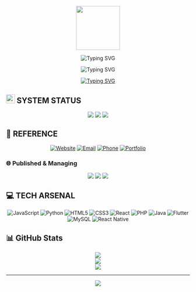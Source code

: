 <div align="center">
  <img src="https://media.giphy.com/media/M9gbBd9nbDrOTu1Mqx/giphy.gif" width="120"/>
  
  ![Typing SVG](https://readme-typing-svg.demolab.com?font=JetBrains+Mono&weight=600&size=30&duration=3000&pause=1000&color=64FFDA&center=true&vCenter=true&repeat=true&width=435&lines=WEB+DEVELOPER;FULL+STACK+DEVELOPER)
</div>

<div align="center">
  <img src="https://readme-typing-svg.demolab.com?font=JetBrains+Mono&duration=4000&pause=1000&color=f00&center=true&vCenter=true&repeat=true&width=435&lines=1100010 01110010 01110101 01101000!" alt="Typing SVG" />
</div>

<div align="center">
  
  [![Typing SVG](https://readme-typing-svg.demolab.com?font=JetBrains+Mono&pause=1000&color=64FFDA&center=true&vCenter=true&repeat=true&width=435&lines=%24+whoami;Oscar+Angelo+Collins+Rivera;%24+location;Fairview%2C+Quezon+City+Philippines;%24+occupation;Web+Developer)](https://git.io/typing-svg)
  
</div>

## <img src="https://media2.giphy.com/media/QssGEmpkyEOhBCb7e1/giphy.gif?cid=ecf05e47a0n3gi1bfqntqmob8g9aid1oyj2wr3ds3mg700bl&rid=giphy.gif" width="24"> SYSTEM STATUS

<div align="center">
  
  ![](https://img.shields.io/badge/Debug_Mode_Since-2022-64FFDA?style=for-the-badge&logo=hackthebox&logoColor=white&labelColor=0D1117)
  ![](https://img.shields.io/badge/Current_Process-Web_Development-64FFDA?style=for-the-badge&logo=javascript&logoColor=white&labelColor=0D1117)
  ![](https://img.shields.io/badge/Next_Target-Software_Development-64FFDA?style=for-the-badge&logo=target&logoColor=white&labelColor=0D1117)
  
</div>

## 📱 REFERENCE

<div align="center">
  
  [![Website](https://img.shields.io/badge/Website-growtogather.net-64FFDA?style=for-the-badge&logo=web&logoColor=white&labelColor=0D1117)](https://growtogather.net)
  [![Email](https://img.shields.io/badge/Email-angelo.collins.rivera@gmail.com-64FFDA?style=for-the-badge&logo=gmail&logoColor=white&labelColor=0D1117)](mailto:angelo.collins.rivera@gmail.com)
  [![Phone](https://img.shields.io/badge/Phone-+63--995--019--6536-64FFDA?style=for-the-badge&logo=phone&logoColor=white&labelColor=0D1117)](tel:+63-995-019-6536)
  [![Portfolio](https://img.shields.io/badge/Portfolio-angelo.growtogather.net-64FFDA?style=for-the-badge&logo=portfolio&logoColor=white&labelColor=0D1117)](https://angelo.growtogather.net)
  
</div>

### 🌐 Published & Managing
<div align="center">
  
  [![](https://img.shields.io/badge/Website-growtogather.net-64FFDA?style=flat-square&logo=web&logoColor=white&labelColor=0D1117)](https://growtogather.net)
  [![](https://img.shields.io/badge/Website-nocollateralloan.org-64FFDA?style=flat-square&logo=web&logoColor=white&labelColor=0D1117)](https://nocollateralloan.org)
  [![](https://img.shields.io/badge/Website-aidconnect.online-64FFDA?style=flat-square&logo=web&logoColor=white&labelColor=0D1117)](https://aidconnect.online)
  
</div>

## 💻 TECH ARSENAL
<div align="center">
  
  ![JavaScript](https://img.shields.io/badge/javascript-0D1117.svg?style=for-the-badge&logo=javascript&logoColor=64FFDA)
  ![Python](https://img.shields.io/badge/python-0D1117?style=for-the-badge&logo=python&logoColor=64FFDA)
  ![HTML5](https://img.shields.io/badge/html5-0D1117.svg?style=for-the-badge&logo=html5&logoColor=64FFDA)
  ![CSS3](https://img.shields.io/badge/css3-0D1117.svg?style=for-the-badge&logo=css3&logoColor=64FFDA)
  ![React](https://img.shields.io/badge/react-0D1117.svg?style=for-the-badge&logo=react&logoColor=64FFDA)
  ![PHP](https://img.shields.io/badge/php-0D1117.svg?style=for-the-badge&logo=php&logoColor=64FFDA)
  ![Java](https://img.shields.io/badge/java-0D1117.svg?style=for-the-badge&logo=java&logoColor=64FFDA)
  ![Flutter](https://img.shields.io/badge/Flutter-0D1117.svg?style=for-the-badge&logo=Flutter&logoColor=64FFDA)
  ![MySQL](https://img.shields.io/badge/mysql-0D1117.svg?style=for-the-badge&logo=mysql&logoColor=64FFDA)
  ![React Native](https://img.shields.io/badge/react_native-0D1117.svg?style=for-the-badge&logo=react&logoColor=64FFDA)
  
</div>

## 📊 GitHub Stats
<div align="center">
  
  ![](https://github-readme-stats.vercel.app/api?username=angeloqq03&theme=radical&hide_border=true&include_all_commits=false&count_private=false)<br/>
  ![](https://github-readme-streak-stats.herokuapp.com/?user=angeloqq03&theme=radical&hide_border=true)<br/>
  ![](https://github-readme-stats.vercel.app/api/top-langs/?username=angeloqq03&theme=radical&hide_border=true&include_all_commits=false&count_private=false&layout=compact)
  
</div>

---
<div align="center">
  <img src="https://visitcount.itsvg.in/api?id=ktsalik&icon=5&color=3" />
</div>

